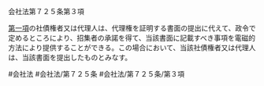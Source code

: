会社法第７２５条第３項

[第一項](会社法＿＿＿＿第７２５条第１項)の社債権者又は代理人は、代理権を証明する書面の提出に代えて、政令で定めるところにより、招集者の承諾を得て、当該書面に記載すべき事項を電磁的方法により提供することができる。この場合において、当該社債権者又は代理人は、当該書面を提出したものとみなす。

#会社法
#会社法/第７２５条
#会社法/第７２５条/第３項
